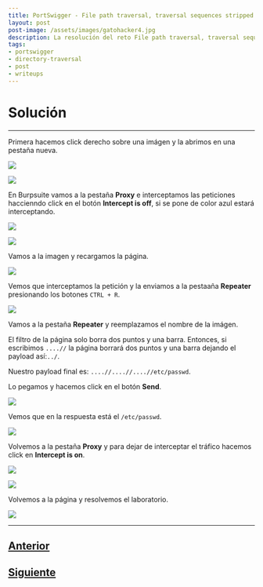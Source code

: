 ```yaml
---
title: PortSwigger - File path traversal, traversal sequences stripped non-recursively.
layout: post
post-image: /assets/images/gatohacker4.jpg 
description: La resolución del reto File path traversal, traversal sequences stripped non-recursively.
tags:
- portswigger
- directory-traversal
- post
- writeups
---
```

# Solución
---

Primera hacemos click derecho sobre una imágen y la abrimos en una pestaña nueva.

![](/images/images-portswigger-dt/lab3-1.png)

![](/images/images-portswigger-dt/lab3-2.png)

En Burpsuite vamos a la pestaña **Proxy** e interceptamos las peticiones haccienndo click en el botón **Intercept is off**, si se pone de color azul estará interceptando.

![](/images/images-portswigger-dt/lab3-3.png)

![](/images/images-portswigger-dt/lab3-4.png)

Vamos a la imagen y recargamos la página.

![](/images/images-portswigger-dt/lab3-5.png)

Vemos que interceptamos la petición y la enviamos a la pestaaña **Repeater** presionando los botones `CTRL + R`.

![](/images/images-portswigger-dt/lab3-6.png)

Vamos a la pestaña **Repeater** y reemplazamos el nombre de la imágen.

El filtro de la página solo borra dos puntos y una barra. Entonces, si escribimos `....//` la página borrará dos puntos y una barra dejando el payload así:`../`.

Nuestro payload final es: `....//....//....//etc/passwd`.

Lo pegamos y hacemos click en el botón **Send**.

![](/images/images-portswigger-dt/lab3-7.png)

Vemos que en la respuesta está el `/etc/passwd`.

![](/images/images-portswigger-dt/lab3-8.png)

Volvemos a la pestaña **Proxy**  y para dejar de interceptar el tráfico hacemos click en **Intercept is on**.

![](/images/images-portswigger-dt/lab3-9.png)

![](/images/images-portswigger-dt/lab3-10.png)

Volvemos a la página y resolvemos el laboratorio.

![](/images/images-portswigger-dt/lab3-11.png)


---

## [Anterior](/file-path-traversal-traversal-sequences-blocked-with-absolute-path-bypass)
## [Siguiente](/file-path-traversal-traversal-sequences-stripped-with-superfluous-url-decode)